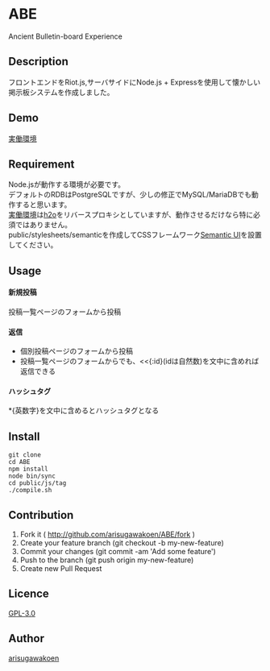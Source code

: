 # ABE
Ancient Bulletin-board Experience

## Description

フロントエンドをRiot.js,サーバサイドにNode.js + Expressを使用して懐かしい掲示板システムを作成しました。

## Demo

[実働環境](http://aliceriverpark.pw/article.html)

## Requirement

Node.jsが動作する環境が必要です。  
デフォルトのRDBはPostgreSQLですが、少しの修正でMySQL/MariaDBでも動作すると思います。  
[実働環境](http://aliceriverpark.pw/article.html)は[h2o](https://h2o.examp1e.net)をリバースプロキシとしていますが、動作させるだけなら特に必須ではありません。  
public/stylesheets/semanticを作成してCSSフレームワーク[Semantic UI](http://semantic-ui.com)を設置してください。

## Usage

#### 新規投稿

投稿一覧ページのフォームから投稿  

#### 返信

* 個別投稿ページのフォームから投稿
* 投稿一覧ページのフォームからでも、<<{:id}(idは自然数)を文中に含めれば返信できる

#### ハッシュタグ

*{英数字}を文中に含めるとハッシュタグとなる

## Install

    git clone
    cd ABE
    npm install
    node bin/sync
    cd public/js/tag
    ./compile.sh

## Contribution

1. Fork it ( http://github.com/arisugawakoen/ABE/fork )
2. Create your feature branch (git checkout -b my-new-feature)
3. Commit your changes (git commit -am 'Add some feature')
4. Push to the branch (git push origin my-new-feature)
5. Create new Pull Request

## Licence
[GPL-3.0](http://www.gnu.org/licenses/gpl-3.0.txt)

## Author
[arisugawakoen](http://aliceriverpark.pw)
